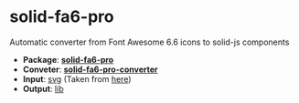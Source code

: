 
# solid-fa6-pro
Automatic converter from Font Awesome 6.6 icons to solid-js components
- **Package**: [**solid-fa6-pro**](./package/component/)
- **Conveter**: [**solid-fa6-pro-converter**](./package/converter/)
- **Input**: [svg](./package/converter/svg/) (Taken from [here](https://weadown.com/res/font-awesome-pro/))
- **Output**: [lib](./package/component/src/lib/)